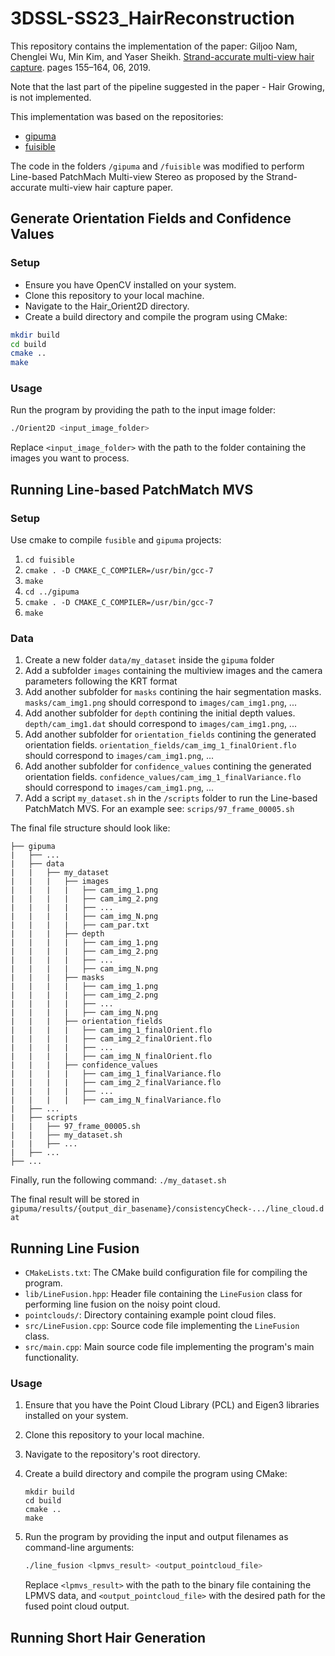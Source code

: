 # 3DSSL-SS23_HairReconstruction

This repository contains the implementation of the paper: Giljoo Nam, Chenglei Wu, Min Kim, and Yaser Sheikh.
[Strand-accurate multi-view hair capture](https://openaccess.thecvf.com/content_CVPR_2019/papers/Nam_Strand-Accurate_Multi-View_Hair_Capture_CVPR_2019_paper.pdf). pages 155–164, 06, 2019.

Note that the last part of the pipeline suggested in the paper - Hair Growing, is not implemented.

This implementation was based on the repositories:
- [gipuma](https://github.com/kysucix/gipuma)
- [fuisible](https://github.com/kysucix/fusibile)

The code in the folders `/gipuma` and `/fuisible` was modified to perform Line-based PatchMach Multi-view Stereo as proposed by the Strand-accurate multi-view hair capture paper.

## Generate Orientation Fields and Confidence Values
### Setup
- Ensure you have OpenCV installed on your system.
- Clone this repository to your local machine.
- Navigate to the Hair_Orient2D directory.
- Create a build directory and compile the program using CMake:

```sh
mkdir build
cd build
cmake ..
make
```
### Usage
Run the program by providing the path to the input image folder:

```sh
./Orient2D <input_image_folder>
```
Replace `<input_image_folder>` with the path to the folder containing the images you want to process.
## Running Line-based PatchMatch MVS

### Setup
Use cmake to compile `fusible` and `gipuma` projects:

1. ```cd fuisible```
2. `cmake . -D CMAKE_C_COMPILER=/usr/bin/gcc-7`
3. `make`
4. `cd ../gipuma`
5. `cmake . -D CMAKE_C_COMPILER=/usr/bin/gcc-7`
6. `make`

### Data
1. Create a new folder `data/my_dataset` inside the `gipuma` folder
2. Add a subfolder `images` containing the multiview images and the camera parameters following the KRT format
3. Add another subfolder for `masks` contining the hair segmentation masks. `masks/cam_img1.png` should correspond to `images/cam_img1.png`, ...
4. Add another subfolder for `depth` contining the initial depth values. `depth/cam_img1.dat` should correspond to `images/cam_img1.png`, ...
5. Add another subfolder for `orientation_fields` contining the generated orientation fields. `orientation_fields/cam_img_1_finalOrient.flo` should correspond to `images/cam_img1.png`, ...
6. Add another subfolder for `confidence_values` contining the generated orientation fields. `confidence_values/cam_img_1_finalVariance.flo` should correspond to `images/cam_img1.png`, ...
7. Add a script `my_dataset.sh` in the `/scripts` folder to run the Line-based PatchMatch MVS. For an example see: `scrips/97_frame_00005.sh`


The final file structure should look like:
```
├── gipuma
|   ├── ...
|   ├── data
|   |   ├── my_dataset
|   |   |   ├── images
|   |   |   |   ├── cam_img_1.png
|   |   |   |   ├── cam_img_2.png
|   |   |   |   ├── ...
|   |   |   |   ├── cam_img_N.png
|   |   |   |   ├── cam_par.txt
|   |   |   ├── depth
|   |   |   |   ├── cam_img_1.png
|   |   |   |   ├── cam_img_2.png
|   |   |   |   ├── ...
|   |   |   |   ├── cam_img_N.png
|   |   |   ├── masks
|   |   |   |   ├── cam_img_1.png
|   |   |   |   ├── cam_img_2.png
|   |   |   |   ├── ...
|   |   |   |   ├── cam_img_N.png
|   |   |   ├── orientation_fields
|   |   |   |   ├── cam_img_1_finalOrient.flo
|   |   |   |   ├── cam_img_2_finalOrient.flo
|   |   |   |   ├── ...
|   |   |   |   ├── cam_img_N_finalOrient.flo
|   |   |   ├── confidence_values
|   |   |   |   ├── cam_img_1_finalVariance.flo
|   |   |   |   ├── cam_img_2_finalVariance.flo
|   |   |   |   ├── ...
|   |   |   |   ├── cam_img_N_finalVariance.flo
|   ├── ...
|   ├── scripts
|   |   ├── 97_frame_00005.sh
|   |   ├── my_dataset.sh
|   |   ├── ...
|   ├── ...
├── ...
```

Finally, run the following command:
`./my_dataset.sh`

The final result will be stored in `gipuma/results/{output_dir_basename}/consistencyCheck-.../line_cloud.dat`

## Running Line Fusion

-   `CMakeLists.txt`: The CMake build configuration file for compiling the program.
-   `lib/LineFusion.hpp`: Header file containing the `LineFusion` class for performing line fusion on the noisy point cloud.
-   `pointclouds/`: Directory containing example point cloud files.
-   `src/LineFusion.cpp`: Source code file implementing the `LineFusion` class.
-   `src/main.cpp`: Main source code file implementing the program's main functionality.

### Usage

1.  Ensure that you have the Point Cloud Library (PCL) and Eigen3 libraries installed on your system.
    
2.  Clone this repository to your local machine.
    
3.  Navigate to the repository's root directory.
    
4.  Create a build directory and compile the program using CMake:
    ```bash: 
    mkdir build
    cd build
    cmake ..
    make 
    ```
    
5.  Run the program by providing the input and output filenames as command-line arguments:
    ```sh 
    ./line_fusion <lpmvs_result> <output_pointcloud_file>
    ``` 
    
    Replace `<lpmvs_result>` with the path to the binary file containing the LPMVS data, and `<output_pointcloud_file>` with the desired path for the fused point cloud output.

## Running Short Hair Generation
